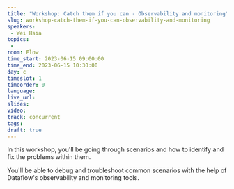 ```yaml
---
title: "Workshop: Catch them if you can - Observability and monitoring"
slug: workshop-catch-them-if-you-can-observability-and-monitoring
speakers:
 - Wei Hsia
topics:
 - 
room: Flow
time_start: 2023-06-15 09:00:00
time_end: 2023-06-15 10:30:00
day: c
timeslot: 1
timeorder: 0
language: 
live_url: 
slides: 
video: 
track: concurrent
tags:
draft: true
---
```


In this workshop, you'll be going through scenarios and how to identify and fix the problems within them. 

You'll be able to debug and troubleshoot common scenarios with the help of Dataflow's observability and monitoring tools. 